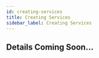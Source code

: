 ```yaml
---
id: creating-services
title: Creating Services
sidebar_label: Creating Services
---
```


## **Details Coming Soon...**